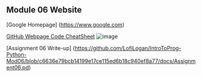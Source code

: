 Module 06 Website
---
[Google Homepage] (https://www.google.com)

[GitHub Webpage Code CheatSheet](https://github.com/adam-p/markdown-here/wiki/Markdown-Cheatsheet)
![image](https://user-images.githubusercontent.com/104462632/170127803-9863fb26-7cf0-4e97-97f1-0fd8ebf0f4e8.png)

[Assignment 06 Write-up] (https://github.com/LofiLogan/IntroToProg-Python-Mod06/blob/c6636e79bcb14199e17ce115ed6b18c940ef8a77/docs/Assignment06.pd)
